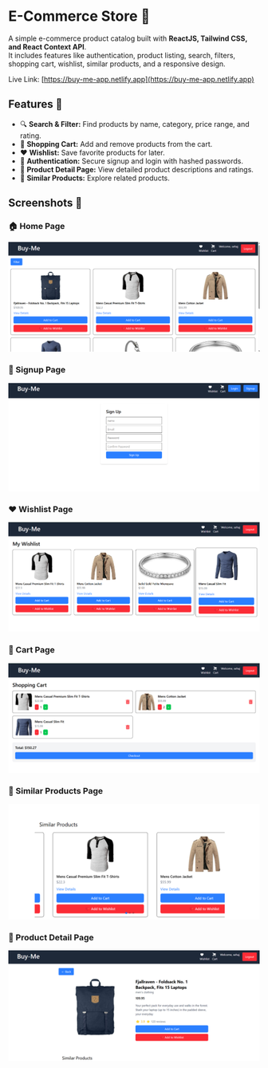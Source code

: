# E-Commerce Store 🛒

A simple e-commerce product catalog built with **ReactJS, Tailwind CSS, and React Context API**.  
It includes features like authentication, product listing, search, filters, shopping cart, wishlist, similar products, and a responsive design.

 Live Link: [https://buy-me-app.netlify.app](https://buy-me-app.netlify.app)

## Features 🚀
- 🔍 **Search & Filter:** Find products by name, category, price range, and rating.
- 🛒 **Shopping Cart:** Add and remove products from the cart.
- ❤️ **Wishlist:** Save favorite products for later.
- 🔑 **Authentication:** Secure signup and login with hashed passwords.
- 📄 **Product Detail Page:** View detailed product descriptions and ratings.
- 🔄 **Similar Products:** Explore related products.

## Screenshots 📸

### 🏠 Home Page  
![Home Page](./public/Home.png)

### 🔑 Signup Page  
![Signup Page](./public/SignUp.png)

### ❤️ Wishlist Page  
![Wishlist Page](./public/WishList.png)

### 🛒 Cart Page  
![Cart Page](./public/cart.png)

### 🔄 Similar Products Page  
![Similar Products](./public/SimilarProducts.png)

### 📄 Product Detail Page  
![Product Detail](./public/Product.png)

